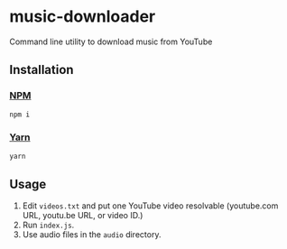 # music-downloader

Command line utility to download music from YouTube

## Installation

### [NPM](https://www.npmjs.com/)

```bash
npm i
```

### [Yarn](https://yarnpkg.com/)

```bash
yarn
```

## Usage

1. Edit `videos.txt` and put one YouTube video resolvable (youtube.com URL, youtu.be URL, or video ID.)
2. Run `index.js`.
3. Use audio files in the `audio` directory.
